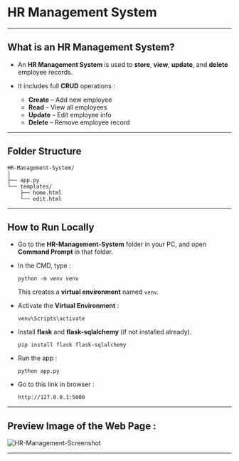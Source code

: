 # HR Management System
---
## What is an HR Management System?
- An **HR Management System** is used to **store**, **view**, **update**, and **delete** employee records.
- It includes full **CRUD** operations :

   - **Create** – Add new employee
  - **Read** – View all employees
  - **Update** – Edit employee info
  - **Delete** – Remove employee record
---
## Folder Structure
```
HR-Management-System/
│
├── app.py  
└── templates/
    ├── home.html  
    └── edit.html
```
---
## How to Run Locally
- Go to the **HR-Management-System** folder in your PC, and open **Command Prompt** in that folder.

- In the CMD, type :
  ```
  python -m venv venv  
  ```
  This creates a **virtual environment** named `venv`.

- Activate the **Virtual Environment** :
  ```
  venv\Scripts\activate
  ```
- Install **flask** and **flask-sqlalchemy** (if not installed already).
  ```
  pip install flask flask-sqlalchemy
  ```
- Run the app :
  ```
  python app.py
  ```
- Go to this link in browser :
  ```
  http://127.0.0.1:5000
  ```
---
## Preview Image of the Web Page : 
![HR-Management-Screenshot](https://github.com/user-attachments/assets/3a02792a-831c-4454-87cf-d4cc1d175e87)

---
